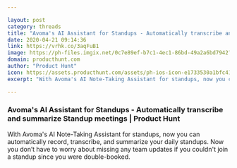 ```yaml
---

layout: post
category: threads
title: "Avoma's AI Assistant for Standups - Automatically transcribe and summarize Standup meetings"
date: 2020-04-21 09:14:36
link: https://vrhk.co/3aqFuB1
image: https://ph-files.imgix.net/0c7e89ef-b7c1-4ec1-86bd-49a2a6bd7942?auto=format&fit=crop&h=512&w=1024
domain: producthunt.com
author: "Product Hunt"
icon: https://assets.producthunt.com/assets/ph-ios-icon-e1733530a1bfc41080db8161823f1ef262cdbbc933800c0a2a706f70eb9c277a.png
excerpt: "With Avoma's AI Note-Taking Assistant for standups, now you can automatically record, transcribe, and summarize your daily standups. Now you don’t have to worry about missing any team updates if you couldn't join a standup since you were double-booked."

---
```


### Avoma's AI Assistant for Standups - Automatically transcribe and summarize Standup meetings | Product Hunt

With Avoma's AI Note-Taking Assistant for standups, now you can automatically record, transcribe, and summarize your daily standups. Now you don’t have to worry about missing any team updates if you couldn't join a standup since you were double-booked.